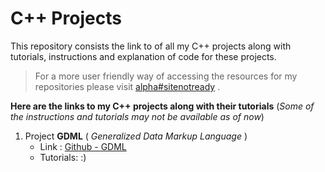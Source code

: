 # C++ Projects
This repository consists the link to of all my C++ projects along with  tutorials, instructions and explanation of code for these projects. 
>For a more user friendly way of accessing the resources for my  repositories please visit [alpha#sitenotready]() . 

**Here are the links to my C++ projects along with their tutorials** (*Some of the instructions and tutorials may not be available as of now*)
1. Project **GDML** ( *Generalized Data Markup Language* )
	- Link : [Github - GDML](https://github.com/Alpha-BLUE487/GDML-Generalized-Data-Markup-Language/blob/master)
	- Tutorials: :)
<!--stackedit_data:
eyJoaXN0b3J5IjpbLTc2MDY0MDc0OSwtODg4NjM4MTMzLC00OT
kxMTg2MjFdfQ==
-->
